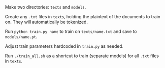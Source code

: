 Make two directories: `texts` and `models`.

Create any `.txt` files in `texts`, holding the plaintext of the documents to
train on. They will automatically be tokenized.

Run `python train.py name` to train on `texts/name.txt` and save to
`models/name.pt`.

Adjust train parameters hardcoded in `train.py` as needed.

Run `./train_all.sh` as a shortcut to train (separate models) for all `.txt`
files in `texts`.

